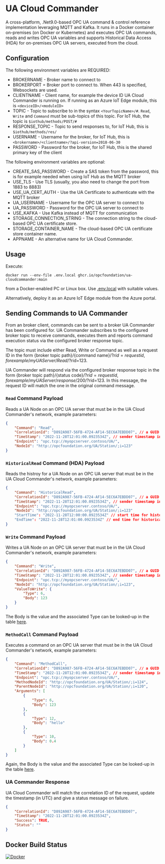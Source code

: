 # UA Cloud Commander

A cross-platform, .Net9.0-based OPC UA command & control reference implementation leveraging MQTT and Kafka. It runs in a Docker container on-premises (on Docker or Kubernetes) and executes OPC UA commands, reads and writes OPC UA variables and supports Historical Data Access (HDA) for on-premises OPC UA servers, executed from the cloud.

## Configuration

The following environment variables are REQUIRED:

* BROKERNAME - Broker name to connect to
* BROKERPORT = Broker port to connect to. When 443 is specified, Websockets are used.
* CLIENTNAME - Client name, for example the device ID UA Cloud Commander is running on. If running as an Azure IoT Edge module, this is `<deviceID>/<moduleID>`
* TOPIC - Topic to subscribe to in the syntax `<YourTopicName>/#`. `Read`, `Write` and `Command` must be sub-topics of this topic. For IoT Hub, the topic is `$iothub/methods/POST/#`
* RESPONSE_TOPIC - Topic to send responses to, for IoT Hub, this is `$iothub/methods/res/`
* USERNAME - Username for the broker, for IoT Hub, this is `<brokername>/<clientname>/?api-version=2018-06-30`
* PASSWORD - Password for the broker, for IoT Hub, this is the shared primary key of the client

The following environment variables are optional:

* CREATE_SAS_PASSWORD - Create a SAS token from the password, this is for example needed when using IoT Hub as the MQTT broker
* USE_TLS - Use TLS (usually, you also need to change the port from 1883 to 8883)
* USE_UA_CERT_AUTH - Use the UA Certificate to authenticate with the MQTT broker
* UA_USERNAME - Username for the OPC UA server to connect to
* UA_PASSWORD - Password for the OPC UA server to connect to
* USE_KAFKA - Use Kafka instead of MQTT for communication
* STORAGE_CONNECTION_STRING - The connection string to the cloud-based OPC UA certificate store.
* STORAGE_CONTAINER_NAME - The cloud-based OPC UA certificate store container name.
* APPNAME - An alternative name for UA Cloud Commander.

## Usage

Execute:

```shell
docker run --env-file .env.local ghcr.io/opcfoundation/ua-cloudcommander:main
```

from a Docker-enabled PC or Linux box. Use [.env.local](.env.local) with suitable values.

Alternatively, deploy it as an Azure IoT Edge module from the Azure portal.

## Sending Commands to UA Commander
From an broker client, commands can be sent to a broker UA Commander has been configured for. UA Commander subscribes to the configured broker topic to receive commands, executes them and reports command execution status via the configured broker response topic.

The topic must include either Read, Write or Command as well as a request ID in the form {broker topic path}/{command name}/?$rid={request id}, for example /myUAServer/Read/?$rid=123.

UA Commander will respond via the configured broker response topic in the form {broker topic path}/{status code}/?$rid={request id}, for example /myUAServer/response/200/?$rid=123. In this message, the request ID will match the one in the original command message.

### `Read` Command Payload

Reads a UA Node on an OPC UA server that must be in the UA Cloud Commander's network, example parameters:

```json
{
    "Command": "Read",
    "CorrelationId": "D892A987-56FB-4724-AF14-5EC6A7EBDD07", // a GUID
    "TimeStamp": "2022-11-28T12:01:00.0923534Z", // sender timestamp in UTC
    "Endpoint": "opc.tcp://myopcserver.contoso/UA/",
    "NodeId": "http://opcfoundation.org/UA/Station/;i=123"
}
```

### `HistoricalRead` Command (HDA) Payload

Reads the histroy for a UA Node on an OPC UA server that must be in the UA Cloud Commander's network, example parameters:

```json
{
    "Command": "HistoricalRead",
    "CorrelationId": "D892A987-56FB-4724-AF14-5EC6A7EBDD07", // a GUID
    "TimeStamp": "2022-11-28T12:01:00.0923534Z", // sender timestamp in UTC
    "Endpoint": "opc.tcp://myopcserver.contoso/UA/",
    "NodeId": "http://opcfoundation.org/UA/Station/;i=123"
    "StartTime": "2022-11-28T12:00:00.0923534Z" // start time for historical values
    "EndTime": "2022-11-28T12:01:00.0923534Z" // end time for historical values
}
```

### `Write` Command Payload

Writes a UA Node on an OPC UA server that must be in the UA Cloud Commander's network, example parameters:

```json
{
    "Command": "Write",
    "CorrelationId": "D892A987-56FB-4724-AF14-5EC6A7EBDD07", // a GUID
    "TimeStamp": "2022-11-28T12:01:00.0923534Z", // sender timestamp in UTC
    "Endpoint": "opc.tcp://myopcserver.contoso/UA/",
    "NodeId": "http://opcfoundation.org/UA/Station/;i=123",
    "ValueToWrite": {
        "Type": 6,
        "Body": 123
    }
}
```

The Body is the value and the associated Type can be looked-up in the table [here](https://reference.opcfoundation.org/v104/Core/docs/Part6/5.1.2/).

### `MethodCall` Command Payload

Executes a command on an OPC UA server that must be in the UA Cloud Commander's network, example parameters:

```json
{
    "Command": "MethodCall",
    "CorrelationId": "D892A987-56FB-4724-AF14-5EC6A7EBDD07", // a GUID
    "TimeStamp": "2022-11-28T12:01:00.0923534Z", // sender timestamp in UTC
    "Endpoint": "opc.tcp://myopcserver.contoso/UA/",
    "MethodNodeId": "http://opcfoundation.org/UA/Station/;i=124",
    "ParentNodeId": "http://opcfoundation.org/UA/Station/;i=120",
    "Arguments": [
        {
            "Type": 6,
            "Body": 123
        },
        {
            "Type": 12,
            "Body": "hello"
        },
        {
            "Type": 10,
            "Body": 0.4
        }
    ]
}
```

Again, the Body is the value and the associated Type can be looked-up in the table [here](https://reference.opcfoundation.org/v104/Core/docs/Part6/5.1.2/).

### UA Commander Response

UA Cloud Commander will match the correlation ID of the request, update the timestamp (in UTC) and give a status message on failure.

```json
{
    "CorrelationId": "D892A987-56FB-4724-AF14-5EC6A7EBDD07",
    "TimeStamp": "2022-11-28T12:01:00.0923534Z",
    "Success": TRUE,
    "Status": ""
}
```

## Docker Build Status

[![Docker](https://github.com/barnstee/UA-CloudCommander/actions/workflows/docker-publish.yml/badge.svg)](https://github.com/barnstee/UA-CloudCommander/actions/workflows/docker-publish.yml)
